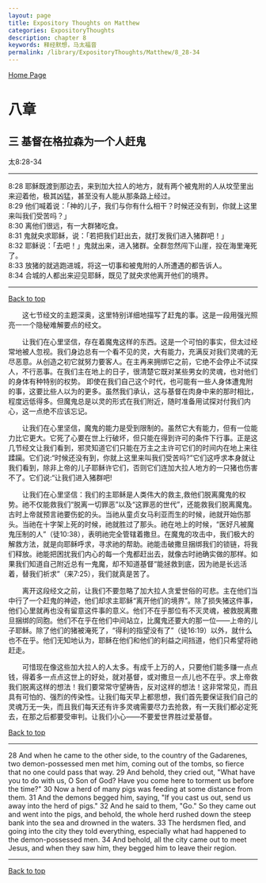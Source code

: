 ```yaml
---
layout: page
title: Expository Thoughts on Matthew
categories: ExpositoryThoughts
description: chapter 8
keywords: 释经默想，马太福音
permalink: /library/ExpositoryThoughts/Matthew/8_28-34
---
```

[ Home Page ]({{site.baseurl}}/index) <br>

<a name="0"></a>
# 八章 

## 三 基督在格拉森为一个人赶鬼

太8:28-34

***

8:28 耶稣既渡到那边去，来到加大拉人的地方，就有两个被鬼附的人从坟茔里出来迎着他，极其凶猛，甚至没有人能从那条路上经过。<br>
8:29 他们喊着说：「神的儿子，我们与你有什么相干？时候还没有到，你就上这里来叫我们受苦吗？」<br>
8:30 离他们很远，有一大群猪吃食。<br>
8:31 鬼就央求耶稣，说：「若把我们赶出去，就打发我们进入猪群吧！」<br>
8:32 耶稣说：「去吧！」鬼就出来，进入猪群。全群忽然闯下山崖，投在海里淹死了。<br>
8:33 放猪的就逃跑进城，将这一切事和被鬼附的人所遭遇的都告诉人。<br>
8:34 合城的人都出来迎见耶稣，既见了就央求他离开他们的境界。<br>

***

[Back to top](#0)

&emsp;&emsp;这七节经文的主题深奥，这里特别详细地描写了赶鬼的事。这是一段用强光照亮一一个隐秘难解要点的经文。

&emsp;&emsp;让我们在心里坚信，存在着魔鬼这样的东西。这是一个可怕的事实，但太过经常地被人忽视。我们身边总有一个看不见的灵，大有能力，充满反对我们灵魂的无尽恶意。从创造之初它就努力要客人。在主再来拥绑它之前，它绝不会停止不试探人，不行恶事。在我们主在地上的日子，很清楚它既对某些男女的灵魂，也对他们的身体有种特别的权势。 即使在我们自己这个时代，也可能有一些人身体遭鬼附的事，这要比些人以为的更多。虽然我们承认，这与基督在肉身中来的那时相比，程度远低得多。但魔鬼总是以灵的形式在我们附近，随时准备用试探对付我们内心，这一点绝不应该忘记。

&emsp;&emsp;让我们在心里坚信，魔鬼的能力是受到限制的。虽然它大有能力，但有一位能力比它更大。它死了心要在世上行破坏，但只能在得到许可的条件下行事。正是这几节经文让我们看到，邪灵知道它们只能在万主之主许可它们的时间内在地上来往蹂躏。它们说:“时候还没有到，你就上这里来叫我们受苦吗?”它们这呼求本身就让我们看到，除非上帝的儿子耶稣许它们，否则它们连加大拉人地方的一只猪也伤害不了。它们说:“让我们进入猪群吧!

&emsp;&emsp;让我们在心里坚信：我们的主耶稣是人类伟大的救主,救他们脱离魔鬼的权势。祂不仅能救我们“脱离一切罪恶”以及“这罪恶的世代”，还能救我们脱离魔鬼。古时上帝就预言祂要伤蛇的头。当祂从童贞女马利亚而生的时候，祂就开始伤那头。当祂在十字架上死的时候，祂就胜过了那头。祂在地上的时候，“医好凡被魔鬼压制的人”（徒10:38），表明祂完全管辖着撒旦。在魔鬼的攻击中，我们极大的解救方法，就是向耶稣呼求，寻求祂的帮助。祂能击破撒旦捆绑我们的锁链，将我们释放。祂能把困扰我们内心的每一个鬼都赶出去，就像古时祂确实做的那样。如果我们知道自己附近总有一鬼魔，却不知道基督“能拯救到底，因为祂是长远活着，替我们祈求”（来7:25），我们就真是苦了。

&emsp;&emsp;离开这段经文之前，让我们不要忽略了加大拉人贪爱世俗的可悲。主在他们当中行了一个赶鬼的神迹，他们却求主耶稣“离开他们的境界”。除了损失猪这件事，他们心里就再也没有留意这件事的意义。他们不在乎那位有不灭灵魂，被救脱离撒旦捆绑的同胞。他们不在乎在他们中间站立，比魔鬼还要大的那一位——上帝的儿子耶稣。除了他们的猪被淹死了，“得利的指望没有了”（徒16:19）以外，就什么也不在乎。他们无知地认为，耶稣在他们和他们的利益之间挡道，他们只希望将祂赶走。

&emsp;&emsp;可惜现在像这些加大拉人的人太多。有成千上万的人，只要他们能多赚一点点钱，得着多一点点这世上的好处，就对基督，或对撒旦一点儿也不在乎。求上帝救我们脱离这样的想法！我们要常常守望祷告，反对这样的想法！这非常常见，而且具有可怕的、强烈的传染性。让我们每天早上都思想，我们首先要保证我们自己的灵魂万无一失，而且我们每天还有许多灵魂需要尽力去抢救，有一天我们都必定死去，在那之后都要受审判。让我们小心——不要爱世界胜过爱基督。

[Back to top](#0)

***

28 And when he came to the other side, to the country of the Gadarenes, two demon-possessed men met him, coming out of the tombs, so fierce that no one could pass that way. 29 And behold, they cried out, "What have you to do with us, O Son of God? Have you come here to torment us before the time?" 30 Now a herd of many pigs was feeding at some distance from them. 31 And the demons begged him, saying, "If you cast us out, send us away into the herd of pigs." 32 And he said to them, "Go." So they came out and went into the pigs, and behold, the whole herd rushed down the steep bank into the sea and drowned in the waters. 33 The herdsmen fled, and going into the city they told everything, especially what had happened to the demon-possessed men. 34 And behold, all the city came out to meet Jesus, and when they saw him, they begged him to leave their region.

***

[Back to top](#0)
